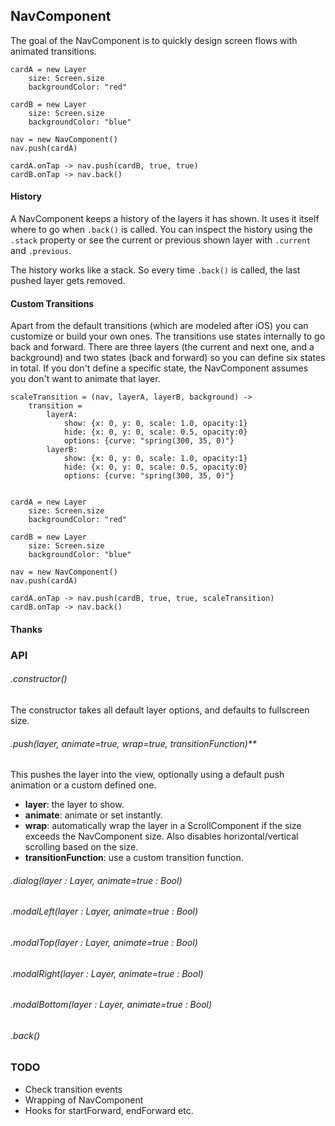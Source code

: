## NavComponent

The goal of the NavComponent is to quickly design screen flows with animated transitions.


```
cardA = new Layer
	size: Screen.size
	backgroundColor: "red"

cardB = new Layer
	size: Screen.size
	backgroundColor: "blue"

nav = new NavComponent()
nav.push(cardA)

cardA.onTap -> nav.push(cardB, true, true)
cardB.onTap -> nav.back()
```

#### History

A NavComponent keeps a history of the layers it has shown. It uses it itself where to go when `.back()` is called. You can inspect the history using the `.stack` property or see the current or previous shown layer with `.current` and `.previous`.

The history works like a stack. So every time `.back()` is called, the last pushed layer gets removed.

#### Custom Transitions

Apart from the default transitions (which are modeled after iOS) you can customize or build your own ones. The transitions use states internally to go back and forward. There are three layers (the current and next one, and a background) and two states (back and forward) so you can define six states in total. If you don't define a specific state, the NavComponent assumes you don't want to animate that layer.

```
scaleTransition = (nav, layerA, layerB, background) ->
	transition =
		layerA:
			show: {x: 0, y: 0, scale: 1.0, opacity:1}
			hide: {x: 0, y: 0, scale: 0.5, opacity:0}
			options: {curve: "spring(300, 35, 0)"}
		layerB:
			show: {x: 0, y: 0, scale: 1.0, opacity:1}
			hide: {x: 0, y: 0, scale: 0.5, opacity:0}
			options: {curve: "spring(300, 35, 0)"}


cardA = new Layer
	size: Screen.size
	backgroundColor: "red"

cardB = new Layer
	size: Screen.size
	backgroundColor: "blue"

nav = new NavComponent()
nav.push(cardA)

cardA.onTap -> nav.push(cardB, true, true, scaleTransition)
cardB.onTap -> nav.back()

```

#### Thanks

### API

###### .constructor()

The constructor takes all default layer options, and defaults to fullscreen size.

###### .push(layer, animate=true, wrap=true, transitionFunction)**

This pushes the layer into the view, optionally using a default push animation or a custom defined one.

- **layer**: the layer to show.
- **animate**: animate or set instantly.
- **wrap**: automatically wrap the layer in a ScrollComponent if the size exceeds the NavComponent size. Also disables horizontal/vertical scrolling based on the size.
- **transitionFunction**: use a custom transition function.


###### .dialog(layer : Layer, animate=true : Bool)

###### .modalLeft(layer : Layer, animate=true : Bool)

###### .modalTop(layer : Layer, animate=true : Bool)

###### .modalRight(layer : Layer, animate=true : Bool)

###### .modalBottom(layer : Layer, animate=true : Bool)

###### .back()

### TODO

- Check transition events
- Wrapping of NavComponent
- Hooks for startForward, endForward etc.